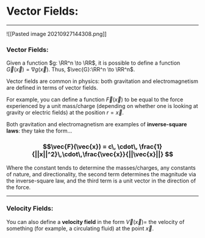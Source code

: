 # Vector Fields:

***
![[Pasted image 20210927144308.png]]
### Vector Fields:

Given a function $g: \RR^n \to \RR$, it is possible to define a function $\vec{G}(\vec{x}) = \nabla g(\vec{x}).$ Thus, $\vec{G}:\RR^n \to \RR^n$. 

Vector fields are common in physics: both gravitation and electromagnetism are defined in terms of vector fields. 


For example, you can define a function $\vec{F}(\vec{x})$ to be equal to the force experienced by a unit mass/charge (depending on whether one is looking at gravity or electric fields) at the position $r = \vec{x}$.

Both gravitation and electromagnetism are examples of **inverse-square laws**: they take the form...


### $$\vec{F}(\vec{x}) = c\, \cdot\, \frac{1}{||x||^2}\,\cdot\,\frac{\vec{x}}{||\vec{x}||} $$

Where the constant tends to determine the masses/charges, any constants of nature, and directionality, the second term determines the magnitude via the inverse-square law, and the third term is a unit vector in the direction of the force. 

***
### Velocity Fields:

You can also define a **velocity field** in the form $\vec{V}(\vec{x}) =$ the velocity of something (for example, a circulating fluid) at the point $\vec{x}$.